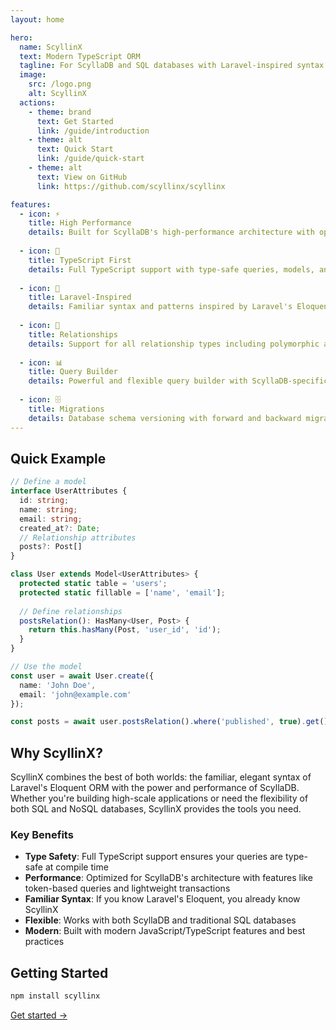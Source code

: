 ```yaml
---
layout: home

hero:
  name: ScyllinX
  text: Modern TypeScript ORM
  tagline: For ScyllaDB and SQL databases with Laravel-inspired syntax
  image:
    src: /logo.png
    alt: ScyllinX
  actions:
    - theme: brand
      text: Get Started
      link: /guide/introduction
    - theme: alt
      text: Quick Start
      link: /guide/quick-start
    - theme: alt
      text: View on GitHub
      link: https://github.com/scyllinx/scyllinx

features:
  - icon: ⚡
    title: High Performance
    details: Built for ScyllaDB's high-performance architecture with optimized queries and connection pooling.
  
  - icon: 🔧
    title: TypeScript First
    details: Full TypeScript support with type-safe queries, models, and relationships.
  
  - icon: 🎯
    title: Laravel-Inspired
    details: Familiar syntax and patterns inspired by Laravel's Eloquent ORM.
  
  - icon: 🔄
    title: Relationships
    details: Support for all relationship types including polymorphic and many-to-many.
  
  - icon: 📊
    title: Query Builder
    details: Powerful and flexible query builder with ScyllaDB-specific features.
  
  - icon: 🗄️
    title: Migrations
    details: Database schema versioning with forward and backward migrations.
---
```


## Quick Example

```typescript
// Define a model
interface UserAttributes {
  id: string;
  name: string;
  email: string;
  created_at?: Date;
  // Relationship attributes
  posts?: Post[]
}

class User extends Model<UserAttributes> {
  protected static table = 'users';
  protected static fillable = ['name', 'email'];
  
  // Define relationships
  postsRelation(): HasMany<User, Post> {
    return this.hasMany(Post, 'user_id', 'id');
  }
}

// Use the model
const user = await User.create({
  name: 'John Doe',
  email: 'john@example.com'
});

const posts = await user.postsRelation().where('published', true).get();
```

## Why ScyllinX?

ScyllinX combines the best of both worlds: the familiar, elegant syntax of Laravel's Eloquent ORM with the power and performance of ScyllaDB. Whether you're building high-scale applications or need the flexibility of both SQL and NoSQL databases, ScyllinX provides the tools you need.

### Key Benefits

- **Type Safety**: Full TypeScript support ensures your queries are type-safe at compile time
- **Performance**: Optimized for ScyllaDB's architecture with features like token-based queries and lightweight transactions
- **Familiar Syntax**: If you know Laravel's Eloquent, you already know ScyllinX
- **Flexible**: Works with both ScyllaDB and traditional SQL databases
- **Modern**: Built with modern JavaScript/TypeScript features and best practices

## Getting Started

```bash
npm install scyllinx
```

[Get started →](/guide/introduction)
